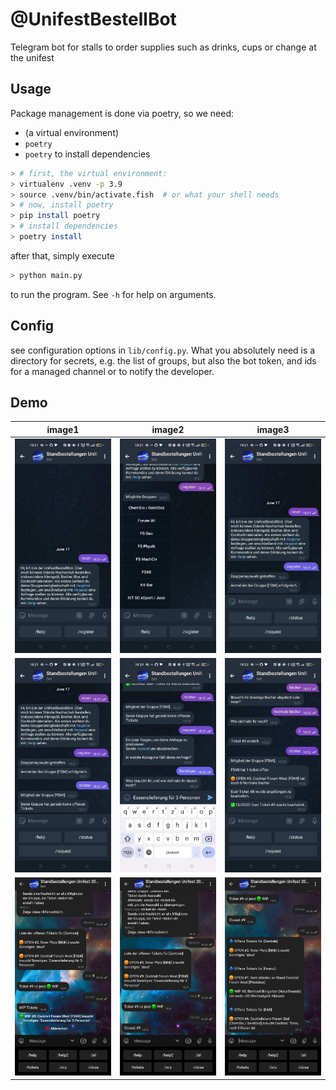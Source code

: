 # @UnifestBestellBot
Telegram bot for stalls to order supplies such as drinks, cups or change at the unifest


## Usage
Package management is done via poetry, so we need:
- (a virtual environment)
- `poetry`
- `poetry` to install dependencies
```sh
> # first, the virtual environment:
> virtualenv .venv -p 3.9
> source .venv/bin/activate.fish  # or what your shell needs
> # now, install poetry
> pip install poetry
> # install dependencies
> poetry install
```

after that, simply execute
```sh
> python main.py
```
to run the program. See `-h` for help on arguments.

## Config
see configuration options in `lib/config.py`.
What you absolutely need is a directory for secrets, e.g. the list of groups,
but also the bot token, and ids for a managed channel or to notify the
developer.

## Demo
image1 | image2 | image3
:---:|:---:|:---:
![](imgs/start.jpg)  |  ![](imgs/registration1.jpg) | ![](imgs/registration2.jpg)
![](imgs/status1.jpg) | ![](imgs/other-2.jpg) | ![](imgs/work2.jpg)
![](imgs/close1.jpg) | ![](imgs/close2.jpg) | ![](imgs/all.jpg)


